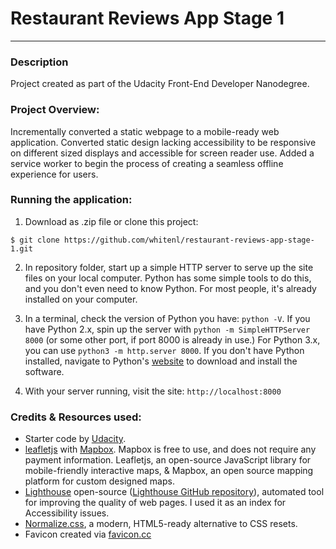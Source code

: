 # Restaurant Reviews App Stage 1
---

### Description

Project created as part of the Udacity Front-End Developer Nanodegree.

### Project Overview: 

Incrementally converted a static webpage to a mobile-ready web application. Converted static design lacking accessibility to be responsive on different sized displays and accessible for screen reader use. Added a service worker to begin the process of creating a seamless offline experience for users.

### Running the application:

1. Download as .zip file or clone this project:

`$ git clone https://github.com/whitenl/restaurant-reviews-app-stage-1.git`

2. In repository folder, start up a simple HTTP server to serve up the site files on your local computer. Python has some simple tools to do this, and you don't even need to know Python. For most people, it's already installed on your computer. 

3. In a terminal, check the version of Python you have: `python -V`. If you have Python 2.x, spin up the server with `python -m SimpleHTTPServer 8000` (or some other port, if port 8000 is already in use.) For Python 3.x, you can use `python3 -m http.server 8000`. If you don't have Python installed, navigate to Python's [website](https://www.python.org/) to download and install the software.

4. With your server running, visit the site: `http://localhost:8000`

### Credits & Resources used: 

* Starter code by [Udacity](https://github.com/udacity/mws-restaurant-stage-1).
* [leafletjs](https://leafletjs.com/) with [Mapbox](https://www.mapbox.com/). Mapbox is free to use, and does not require any payment information. Leafletjs, an open-source JavaScript library for mobile-friendly interactive maps, & Mapbox, an open source mapping platform for custom designed maps.
* [Lighthouse](https://developers.google.com/web/tools/lighthouse/) open-source ([Lighthouse GitHub repository](https://github.com/GoogleChrome/lighthouse)), automated tool for improving the quality of web pages. I used it as an index for Accessibility issues.
* [Normalize.css](https://necolas.github.io/normalize.css/), a modern, HTML5-ready alternative to CSS resets.
* Favicon created via [favicon.cc](https://www.favicon.cc/?action=edit_image&file_id=711403) 

